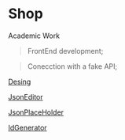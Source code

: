 # Shop
Academic Work

> FrontEnd development;


> Conecction with a fake API;

[Desing](https://youtu.be/uSljGJGSl6w)

[JsonEditor](https://jsoneditoronline.org/#left=local.yocafe&right=local.ponede)

[JsonPlaceHolder](https://jsonplaceholder.typicode.com/) 

[IdGenerator](https://www.uuidgenerator.net/version1)







